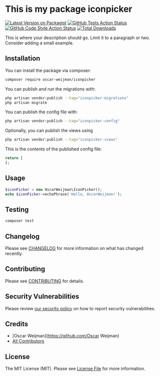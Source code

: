 # This is my package iconpicker

[![Latest Version on Packagist](https://img.shields.io/packagist/v/oscar-weijman/iconpicker.svg?style=flat-square)](https://packagist.org/packages/oscar-weijman/iconpicker)
[![GitHub Tests Action Status](https://img.shields.io/github/actions/workflow/status/oscar-weijman/iconpicker/run-tests.yml?branch=main&label=tests&style=flat-square)](https://github.com/oscar-weijman/iconpicker/actions?query=workflow%3Arun-tests+branch%3Amain)
[![GitHub Code Style Action Status](https://img.shields.io/github/actions/workflow/status/oscar-weijman/iconpicker/fix-php-code-style-issues.yml?branch=main&label=code%20style&style=flat-square)](https://github.com/oscar-weijman/iconpicker/actions?query=workflow%3A"Fix+PHP+code+style+issues"+branch%3Amain)
[![Total Downloads](https://img.shields.io/packagist/dt/oscar-weijman/iconpicker.svg?style=flat-square)](https://packagist.org/packages/oscar-weijman/iconpicker)



This is where your description should go. Limit it to a paragraph or two. Consider adding a small example.

## Installation

You can install the package via composer:

```bash
composer require oscar-weijman/iconpicker
```

You can publish and run the migrations with:

```bash
php artisan vendor:publish --tag="iconpicker-migrations"
php artisan migrate
```

You can publish the config file with:

```bash
php artisan vendor:publish --tag="iconpicker-config"
```

Optionally, you can publish the views using

```bash
php artisan vendor:publish --tag="iconpicker-views"
```

This is the contents of the published config file:

```php
return [
];
```

## Usage

```php
$iconPicker = new OscarWeijman\IconPicker();
echo $iconPicker->echoPhrase('Hello, OscarWeijman!');
```

## Testing

```bash
composer test
```

## Changelog

Please see [CHANGELOG](CHANGELOG.md) for more information on what has changed recently.

## Contributing

Please see [CONTRIBUTING](.github/CONTRIBUTING.md) for details.

## Security Vulnerabilities

Please review [our security policy](../../security/policy) on how to report security vulnerabilities.

## Credits

- [Oscar Weijman](https://github.com/Oscar Weijman)
- [All Contributors](../../contributors)

## License

The MIT License (MIT). Please see [License File](LICENSE.md) for more information.
